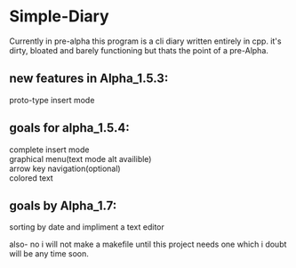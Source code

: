 # Simple-Diary
Currently in pre-alpha this program is a cli diary written entirely in cpp.
it's dirty, bloated and barely functioning but thats the point of a pre-Alpha.

new features in Alpha_1.5.3:
----------------------------------------------------------
proto-type insert mode

goals for alpha_1.5.4:
----------------------------------------------------------
complete insert mode  
graphical menu(text mode alt availible)  
arrow key navigation(optional)  
colored text  

goals by Alpha_1.7:
----------------------------------------------------------
sorting by date and impliment a text editor 

also- no i will not make a makefile until this project needs one which i doubt will be any time soon. 
